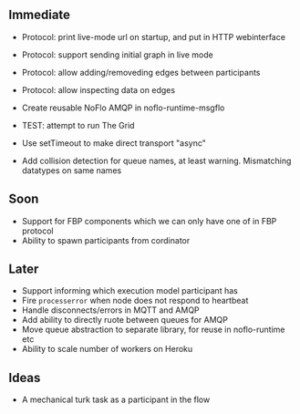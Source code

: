 
Immediate
----------

* Protocol: print live-mode url on startup, and put in HTTP webinterface
* Protocol: support sending initial graph in live mode
* Protocol: allow adding/removeding edges between participants
* Protocol: allow inspecting data on edges

* Create reusable NoFlo AMQP in noflo-runtime-msgflo
* TEST: attempt to run The Grid

* Use setTimeout to make direct transport "async"
* Add collision detection for queue names,
at least warning. Mismatching datatypes on same names

Soon
-----

* Support for FBP components which we can only have one of in FBP protocol
* Ability to spawn participants from cordinator

Later
-----

* Support informing which execution model participant has
* Fire `processerror` when node does not respond to heartbeat
* Handle disconnects/errors in MQTT and AMQP
* Add ability to directly ruote between queues for AMQP
* Move queue abstraction to separate library, for reuse in noflo-runtime etc
* Ability to scale number of workers on Heroku

Ideas
-------

* A mechanical turk task as a participant in the flow

